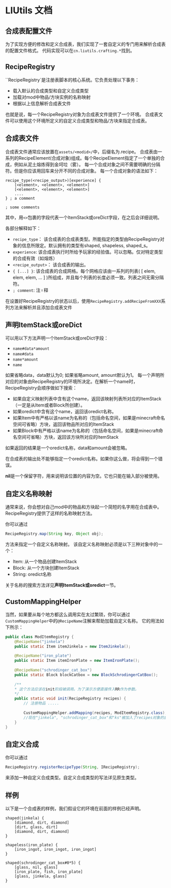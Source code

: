 ﻿# LIUtils 文档
## 合成表配置文件

为了实现方便的修改和定义合成表，我们实现了一套自定义的专门用来解析合成表的配置文件格式。
代码实现可以在`cn.liutils.crafting.*`找到。

RecipeRegistry
---
``RecipeRegistry`是注册表脚本的核心系统。它负责处理以下事务：

* 载入默认的合成类型和自定义合成类型
* 加载对mod中物品/方块实例的名称映射
* 根据以上信息解析合成表文件

也就是说，每一个RecipeRegistry对象为合成表文件提供了一个环境。
合成表文件可以使用这个环境所定义的自定义合成类型和物品/方块来指定合成表。



合成表文件
---
合成表文件通常应该放置在``assets/<modid>/``中，后缀名为.recipe。
合成表由一系列的RecipeElement(合成对象)组成。每个RecipeElement指定了一个单独的合成，例如从泥土熔炼得到金坷垃（雾）。
每一个合成对象之间不需要明确的分隔符。但是你应该用回车来分开不同的合成对象。
每一个合成对象的语法如下：
```
recipe_type(<recipe_output>)[experience] {
	[<element>, <element>, <element>]
	[<element>, <element>, <element>]
	....
} ; a comment

; some comments
```

其中，用`<>`包裹的字段代表一个ItemStack或oreDict字段，在之后会详细说明。

各部分解释如下：

* `recipe_type`： 该合成表的合成表类型。所能指定的类型由RecipeRegistry对象的信息所限定。默认拥有的类型有shaped, shapeless, shaped_s。
* `experience`: 该合成表执行时所给予玩家的经验值。可以忽略。仅对特定类型的合成有效（如熔炼）
* `<recipe_output>`： 该合成表的输出。
* `{ [...] }`: 该合成表的合成网格。每个网格应该由一系列的列表( [ elem, elem, elem, ... ] )所组成，并且每个列表的长度必须一致。列表之间无需分隔符。
* `; comment`: 注♀释

在设置好RecipeRegistry的状态以后，使用```RecipeRegistry.addRecipeFromXXX```系列方法来解析并且添加合成表文件



声明ItemStack或oreDict
---
可以用以下方法声明一个ItemStack或oreDict字段：

* `name#data*amount`
* `name#data`
* `name*amount`
* `name`

如果省略data，data默认为0; 如果省略amount, amount默认为1。
每一个声明所对应的对象由RecipeRegistry的环境所决定。在解析一个name时，RecipeRegistry会顺序做如下搜索：

* 如果自定义映射列表中含有这个name，返回该映射列表所对应的ItemStack（一定是从Item或者Block所创建）。
* 如果oredict中含有这个name，返回该oredict名称。
* 如果Item中有严格以该name为名称的（包括命名空间，如果是minecraft命名空间可省略）方块，返回该物品所对应的ItemStack
* 如果Block中有严格以该name为名称的（包括命名空间，如果是minecraft命名空间可省略）方块，返回该方块所对应的ItemStack

如果返回的结果是一个oredict名称，data和amount会被忽略。

在合成表的输出处不能够指定一个oredict名称。如果你这么做，将会得到一个错误。

**nil**是一个保留字符，用来说明该位置的内容为空。它也只能在输入部分被使用。



自定义名称映射
---
通常来说，你会想对自己mod中的物品和方块起一个简短的名字用在合成表中。RecipeRegistry提供了这样的名称映射方法。

你可以通过
```java
RecipeRegistry.map(String key, Object obj);
```
方法来指定一个自定义名称映射。
该自定义名称映射必须是以下三种对象中的一个：

* Item: 从一个物品创建ItemStack
* Block: 从一个方块创建ItemStack
* String: oredict名称

关于名称的搜索方法详见**声明ItemStack或oredict**一节。



CustomMappingHelper
---
当然，如果要从每个地方都这么调用实在太过繁琐，你可以通过```CustomMappingHelper```中的```@RecipeName```注解来帮助加载自定义名称。
它的用法如下所示：

```java
public class ModItemRegistry {
	@RecipeName("jinkela")
	public static Item itemJinkela = new ItemJinkela();
	
	@RecipeName("iron_plate")
	public static Item itemIronPlate = new ItemIronPlate();
	
	@RecipeName("schrodinger_cat_box")
	public static Block blockCatbox = new BlockSchrodingerCatBox();
	
	/**
	* 这个方法应该在init阶段被调用。为了演示方便直接传入RR作为参数。
	*/
	public static void init(RecipeRegistry recipes) {
		// 注册物品 .....
		
		CustomMappingHelper.addMapping(recipes, ModItemRegistry.class); 
		//现在"jinkela", "schrodinger_cat_box"和"ks"被加入了recipes对象的自定义映射表中。
	}
}
```


自定义合成
---
你可以通过
```java
RecipeRegistry.registerRecipeType(String, IRecipeRegistry);
```
来添加一种自定义合成类型。自定义合成类型的写法详见原生类型。



样例
---
以下是一个合成表的样例，我们假设它的环境在前面的样例已经声明。
```
shaped(jinkela) {
	[diamond, dirt, diamond]
	[dirt, glass, dirt]
	[diamond, dirt, diamond]
}

shapeless(iron_plate) {
	[iron_ingot, iron_ingot, iron_ingot]
}

shaped(schrodinger_cat_box#0*5) {
	[glass, nil, glass]
	[iron_plate, fish, iron_plate]
	[glass, jinkela, glass]
}
```
